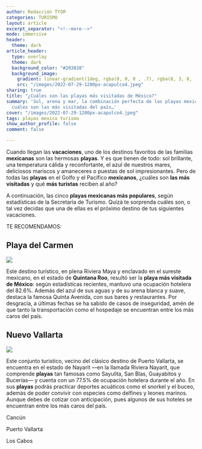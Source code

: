 ```yaml
---
author: Redacción TYSM
categories: TURISMO
layout: article
excerpt_separator: "<!--more-->"
mode: immersive
header:
  theme: dark
article_header:
  type: overlay
  theme: dark
  background_color: "#203028"
  background_image:
    gradient: linear-gradient(1deg, rgba(0, 0, 0 , .7), rgba(8, 3, 8, .9))
    src: "/images/2022-07-29-1280px-acapulco4.jpeg"
sharing: true
title: "¿Cuáles son las playas más visitadas de México?"
summary: 'Sol, arena y mar, la combinación perfecta de las playas mexicanas: conoce
  cuáles son las más visitadas del país…'
cover: "/images/2022-07-29-1280px-acapulco4.jpeg"
tags: playas mexico turismo
show_author_profile: false
comment: false

---
```

Cuando llegan las **vacaciones**, uno de los destinos favoritos de las familias **mexicanas** son las hermosas **playas**. Y es que tienen de todo: sol brillante, una temperatura cálida y reconfortante, el azul de nuestros mares, deliciosos mariscos y amaneceres o puestas de sol impresionantes. Pero de todas las **playas** en el Golfo y el Pacífico **mexicanos**, ¿cuáles son **las más visitadas** y qué **más turistas** reciben al año?

A continuación, las cinco **playas mexicanas más populares**, según estadísticas de la Secretaría de Turismo. Quizá te sorprenda cuáles son, o tal vez decidas que una de ellas es el próximo destino de tus siguientes vacaciones.

TE RECOMENDAMOS:

## Playa del Carmen

![](https://upload.wikimedia.org/wikipedia/commons/thumb/7/74/Playa-del-carmen-beach.jpg/1024px-Playa-del-carmen-beach.jpg)

Este destino turístico, en plena Riviera Maya y enclavado en el sureste mexicano, en el estado de **Quintana Roo**, resultó ser la **playa más visitada** **de México**: según estadísticas recientes, mantuvo una ocupación hotelera del 82.6%. Además del azul de sus aguas y de su arena blanca y suave, destaca la famosa Quinta Avenida, con sus bares y restaurantes. Por desgracia, a últimas fechas se ha sabido de casos de inseguridad, amén de que tanto la transportación como el hospedaje se encuentran entre los más caros del país.

## Nuevo Vallarta

![](https://upload.wikimedia.org/wikipedia/commons/thumb/6/61/Nuevo_Vallarta_2.JPG/1024px-Nuevo_Vallarta_2.JPG)

Este conjunto turístico, vecino del clásico destino de Puerto Vallarta, se encuentra en el estado de Nayarit —en la llamada Riviera Nayarit, que comprende **playas** tan famosas como Sayulita, San Blas, Guayabitos y Bucerías— y cuenta con un 77.5% de ocupación hotelera durante el año. En sus **playas** podrás practicar deportes acuáticos como el snorkel y el buceo, además de poder convivir con especies como delfines y leones marinos. Aunque debes de cotizar con anticipación, pues algunos de sus hoteles se encuentran entre los más caros del país.

Cancún

Puerto Vallarta

Los Cabos